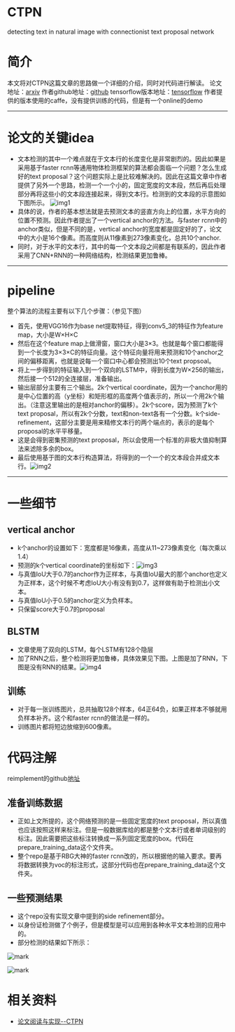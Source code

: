 

# CTPN

detecting text in natural image with connectionist text proposal network

# 简介

本文将对CTPN这篇文章的思路做一个详细的介绍，同时对代码进行解读。
论文地址：[arxiv](https://arxiv.org/pdf/1609.03605.pdf)
作者github地址：[github](https://github.com/tianzhi0549/CTPN)
tensorflow版本地址：[tensorflow](https://github.com/eragonruan/text-detection-ctpn)
作者提供的版本使用的caffe，没有提供训练的代码，但是有一个online的demo

------

# 论文的关键idea

- 文本检测的其中一个难点就在于文本行的长度变化是非常剧烈的。因此如果是采用基于faster rcnn等通用物体检测框架的算法都会面临一个问题？怎么生成好的text proposal？这个问题实际上是比较难解决的。因此在这篇文章中作者提供了另外一个思路，检测一个一个小的，固定宽度的文本段，然后再后处理部分再将这些小的文本段连接起来，得到文本行。检测到的文本段的示意图如下图所示。
  ![img1](http://slade-ruan.me/img/in-post/ctpn/in-post-1022-01.png)
- 具体的说，作者的基本想法就是去预测文本的竖直方向上的位置，水平方向的位置不预测。因此作者提出了一个vertical anchor的方法。与faster rcnn中的anchor类似，但是不同的是，vertical anchor的宽度都是固定好的了，论文中的大小是16个像素。而高度则从11像素到273像素变化，总共10个anchor.
- 同时，对于水平的文本行，其中的每一个文本段之间都是有联系的，因此作者采用了CNN+RNN的一种网络结构，检测结果更加鲁棒。

------

# pipeline

整个算法的流程主要有以下几个步骤：（参见下图）

- 首先，使用VGG16作为base net提取特征，得到conv5_3的特征作为feature map，大小是W×H×C
- 然后在这个feature map上做滑窗，窗口大小是3×3。也就是每个窗口都能得到一个长度为3×3×C的特征向量。这个特征向量将用来预测和10个anchor之间的偏移距离，也就是说每一个窗口中心都会预测出10个text propsoal。
- 将上一步得到的特征输入到一个双向的LSTM中，得到长度为W×256的输出，然后接一个512的全连接层，准备输出。
- 输出层部分主要有三个输出。2k个vertical coordinate，因为一个anchor用的是中心位置的高（y坐标）和矩形框的高度两个值表示的，所以一个用2k个输出。（注意这里输出的是相对anchor的偏移）。2k个score，因为预测了k个text proposal，所以有2k个分数，text和non-text各有一个分数。k个side-refinement，这部分主要是用来精修文本行的两个端点的，表示的是每个proposal的水平平移量。
- 这是会得到密集预测的text proposal，所以会使用一个标准的非极大值抑制算法来滤除多余的box。
- 最后使用基于图的文本行构造算法，将得到的一个一个的文本段合并成文本行。![img2](http://slade-ruan.me/img/in-post/ctpn/in-post-1022-02.png)

------

# 一些细节

## vertical anchor

- k个anchor的设置如下：宽度都是16像素，高度从11~273像素变化（每次乘以1.4）
- 预测的k个vertical coordinate的坐标如下：![img3](http://slade-ruan.me/img/in-post/ctpn/in-post-1022-03.png)
- 与真值IoU大于0.7的anchor作为正样本，与真值IoU最大的那个anchor也定义为正样本，这个时候不考虑IoU大小有没有到0.7，这样做有助于检测出小文本。
- 与真值IoU小于0.5的anchor定义为负样本。
- 只保留score大于0.7的proposal

## BLSTM

- 文章使用了双向的LSTM，每个LSTM有128个隐层
- 加了RNN之后，整个检测将更加鲁棒，具体效果见下图。上图是加了RNN，下图是没有RNN的结果。![img4](http://slade-ruan.me/img/in-post/ctpn/in-post-1022-04.png)

## 训练

- 对于每一张训练图片，总共抽取128个样本，64正64负，如果正样本不够就用负样本补齐。这个和faster rcnn的做法是一样的。
- 训练图片都将短边放缩到600像素。

# 代码注解

reimplement的github[地址](https://github.com/eragonruan/text-detection-ctpn)

## 准备训练数据

- 正如上文所提的，这个网络预测的是一些固定宽度的text proposal，所以真值也应该按照这样来标注。但是一般数据库给的都是整个文本行或者单词级别的标注。因此需要把这些标注转换成一系列固定宽度的box。代码在prepare_training_data这个文件夹。
- 整个repo是基于RBG大神的faster rcnn改的，所以根据他的输入要求。要再将数据转换为voc的标注形式，这部分代码也在prepare_training_data这个文件夹。

## 一些预测结果

- 这个repo没有实现文章中提到的side refinement部分。
- 以身份证检测做了个例子，但是模型是可以应用到各种水平文本检测的应用中的。
- 部分检测的结果如下所示：


![mark](http://pacdb2bfr.bkt.clouddn.com/blog/image/181106/LmEDH92jG0.png?imageslim)



![mark](http://pacdb2bfr.bkt.clouddn.com/blog/image/181106/HJ3ChhEb61.png?imageslim)



# 相关资料

- [论文阅读与实现--CTPN](http://slade-ruan.me/2017/10/22/text-detection-ctpn/)

